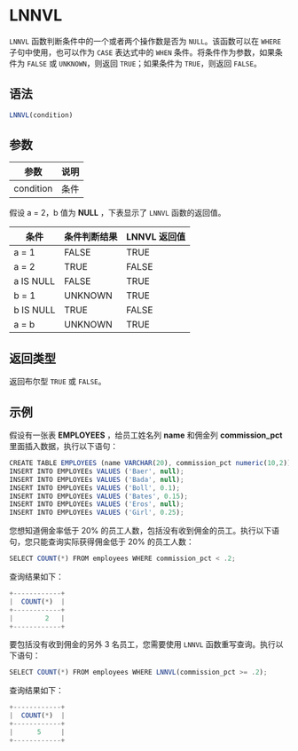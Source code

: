 LNNVL 
==========================



`LNNVL` 函数判断条件中的一个或者两个操作数是否为 `NULL`。该函数可以在 `WHERE` 子句中使用，也可以作为 `CASE` 表达式中的 `WHEN` 条件。将条件作为参数，如果条件为 `FALSE` 或 `UNKNOWN`，则返回 `TRUE`；如果条件为 `TRUE`，则返回 `FALSE`。

语法 
--------------

```javascript
LNNVL(condition)
```



参数 
--------------



|    参数     | 说明 |
|-----------|----|
| condition | 条件 |



假设 a = 2，b 值为 **NULL** ，下表显示了 `LNNVL` 函数的返回值。


|    条件     | 条件判断结果  | LNNVL 返回值 |
|-----------|---------|-----------|
| a = 1     | FALSE   | TRUE      |
| a = 2     | TRUE    | FALSE     |
| a IS NULL | FALSE   | TRUE      |
| b = 1     | UNKNOWN | TRUE      |
| b IS NULL | TRUE    | FALSE     |
| a = b     | UNKNOWN | TRUE      |



返回类型 
----------------

返回布尔型 `TRUE` 或 `FALSE`。

示例 
--------------

假设有一张表 **EMPLOYEES** ，给员工姓名列 **name** 和佣金列 **commission_pct** 里面插入数据，执行以下语句：

```javascript
CREATE TABLE EMPLOYEES (name VARCHAR(20), commission_pct numeric(10,2));
INSERT INTO EMPLOYEEs VALUES ('Baer', null);
INSERT INTO EMPLOYEEs VALUES ('Bada', null);
INSERT INTO EMPLOYEEs VALUES ('Boll', 0.1);
INSERT INTO EMPLOYEEs VALUES ('Bates', 0.15);
INSERT INTO EMPLOYEEs VALUES ('Eros', null);
INSERT INTO EMPLOYEEs VALUES ('Girl', 0.25);
```



您想知道佣金率低于 20% 的员工人数，包括没有收到佣金的员工。执行以下语句，您只能查询实际获得佣金低于 20% 的员工人数：

```javascript
SELECT COUNT(*) FROM employees WHERE commission_pct < .2;
```



查询结果如下：

```javascript
+------------+
|  COUNT(*)  |
+------------+
|        2   |
+------------+
```



要包括没有收到佣金的另外 3 名员工，您需要使用 `LNNVL` 函数重写查询。执行以下语句：

```javascript
SELECT COUNT(*) FROM employees WHERE LNNVL(commission_pct >= .2);
```



查询结果如下：

```javascript
+------------+
|  COUNT(*)  |
+------------+
|      5     |
+------------+
```



